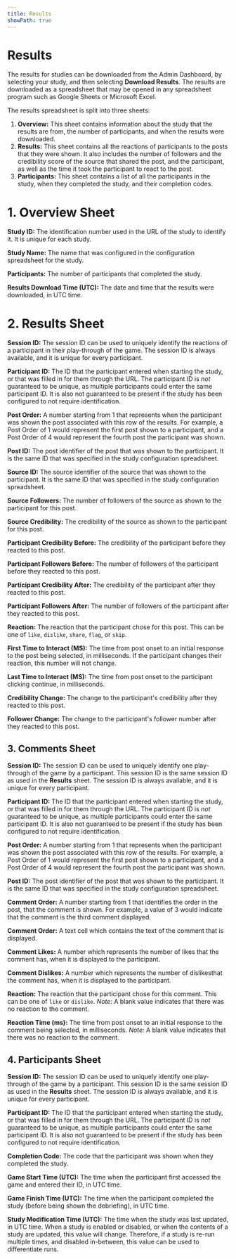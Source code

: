 ```yaml
---
title: Results
showPath: true
---
```


# Results
The results for studies can be downloaded from the Admin
Dashboard, by selecting your study, and then selecting
**Download Results**. The results are downloaded as a
spreadsheet that may be opened in any spreadsheet program
such as Google Sheets or Microsoft Excel.

The results spreadsheet is split into three sheets:
1) **Overview:** This sheet contains information about the
   study that the results are from, the number of participants,
   and when the results were downloaded.
2) **Results:** This sheet contains all the reactions of
   participants to the posts that they were shown. It also
   includes the number of followers and the credibility score of 
   the source that shared the post, and the participant, as well 
   as the time it took the participant to react to the post.
3) **Participants:** This sheet contains a list of all the
   participants in the study, when they completed the study,
   and their completion codes.

# 1. Overview Sheet

**Study ID:** The identification number used in the URL of
the study to identify it. It is unique for each study.

**Study Name:** The name that was configured in the
configuration spreadsheet for the study.

**Participants:** The number of participants that completed
the study.

**Results Download Time (UTC):** The date and time that
the results were downloaded, in UTC time.

# 2. Results Sheet

**Session ID:** The session ID can be used to uniquely
identify the reactions of a participant in their play-through
of the game. The session ID is always available, and it is 
unique for every participant.

**Participant ID:** The ID that the participant entered when
starting the study, or that was filled in for them through the
URL. The participant ID is _not_ guaranteed to be unique, as
multiple participants could enter the same participant ID. It
is also not guaranteed to be present if the study has been
configured to not require identification.

**Post Order:** A number starting from 1 that represents when
the participant was shown the post associated with this row of 
the results. For example, a Post Order of 1 would represent the 
first post shown to a participant, and a Post Order of 4 would 
represent the fourth post the participant was shown.

**Post ID:** The post identifier of the post that was shown to
the participant. It is the same ID that was specified in the
study configuration spreadsheet.

**Source ID:** The source identifier of the source that was
shown to the participant. It is the same ID that was
specified in the study configuration spreadsheet.

**Source Followers:** The number of followers of the source 
as shown to the participant for this post.

**Source Credibility:** The credibility of the source as
shown to the participant for this post.

**Participant Credibility Before:** The credibility of the
participant before they reacted to this post.

**Participant Followers Before:** The number of followers of the
participant before they reacted to this post.

**Participant Credibility After:** The credibility of the
participant after they reacted to this post.

**Participant Followers After:** The number of followers of the
participant after they reacted to this post.

**Reaction:** The reaction that the participant chose
for this post. This can be one of `like`, `dislike`,
`share`, `flag`, or `skip`.

**First Time to Interact (MS):** The time from post onset
to an initial response to the post being selected, in 
milliseconds. If the participant changes their reaction, 
this number will not change.

**Last Time to Interact (MS):** The time from post onset
to the participant clicking continue, in milliseconds.

**Credibility Change:** The change to the participant's
credibility after they reacted to this post.

**Follower Change:** The change to the participant's
follower number after they reacted to this post.

## 3. Comments Sheet

**Session ID:** The session ID can be used to uniquely
identify one play-through of the game by a participant. This
session ID is the same session ID as used in the **Results** 
sheet. The session ID is always available, and it is unique 
for every participant.

**Participant ID:** The ID that the participant entered when
starting the study, or that was filled in for them through the
URL. The participant ID is _not_ guaranteed to be unique, as
multiple participants could enter the same participant ID. It
is also not guaranteed to be present if the study has been
configured to not require identification.

**Post Order:** A number starting from 1 that represents when
the participant was shown the post associated with this row of 
the results. For example, a Post Order of 1 would represent the 
first post shown to a participant, and a Post Order of 4 would 
represent the fourth post the participant was shown.

**Post ID:** The post identifier of the post that was shown to
the participant. It is the same ID that was specified in the
study configuration spreadsheet.

**Comment Order:** A number starting from 1 that identifies the 
order in the post, that the comment is shown. For example, a 
value of 3 would indicate that the comment is the third comment 
displayed. 

**Comment Order:** A text cell which contains the text of the 
comment that is displayed. 

**Comment Likes:** A number which represents the number of likes
that the comment has, when it is displayed to the participant. 

**Comment Dislikes:** A number which represents the number of 
dislikesthat the comment has, when it is displayed to the 
participant. 

**Reaction:** The reaction that the participant chose
for this comment. This can be one of `like` or `dislike`.
_Note:_ A blank value indicates that there was no reaction
to the comment.

**Reaction Time (ms):** The time from post onset
to an initial response to the comment being selected, in 
milliseconds. _Note:_ A blank value indicates that there 
was no reaction to the comment.

## 4. Participants Sheet

**Session ID:** The session ID can be used to uniquely
identify one play-through of the game by a participant. This
session ID is the same session ID as used in the **Results** 
sheet. The session ID is always available, and it is unique 
for every participant.

**Participant ID:** The ID that the participant entered when
starting the study, or that was filled in for them through the
URL. The participant ID is _not_ guaranteed to be unique, as
multiple participants could enter the same participant ID. It
is also not guaranteed to be present if the study has been
configured to not require identification.

**Completion Code:** The code that the participant was shown
when they completed the study.

**Game Start Time (UTC):** The time when the participant
first accessed the game and entered their ID, in UTC time.

**Game Finish Time (UTC):** The time when the participant
completed the study (before being shown the debriefing), in UTC 
time.

**Study Modification Time (UTC):** The time when the
study was last updated, in UTC time. When a study is enabled 
or disabled, or when the contents of a study are updated, this 
value will change. Therefore, if a study is re-run multiple 
times, and disabled in-between, this value can be used to 
differentiate runs.

